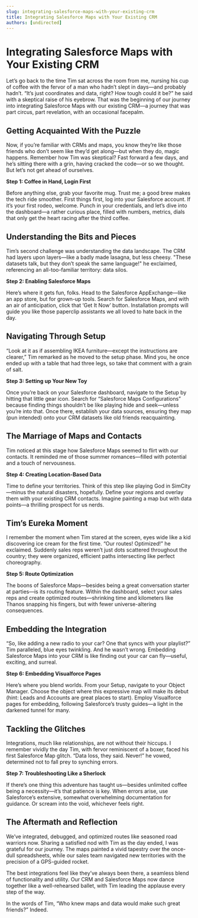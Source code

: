 ```yaml
---
slug: integrating-salesforce-maps-with-your-existing-crm
title: Integrating Salesforce Maps with Your Existing CRM
authors: [undirected]
---
```



# Integrating Salesforce Maps with Your Existing CRM

Let’s go back to the time Tim sat across the room from me, nursing his cup of coffee with the fervor of a man who hadn’t slept in days—and probably hadn’t. “It’s just coordinates and data, right? How tough could it be?” he said with a skeptical raise of his eyebrow. That was the beginning of our journey into integrating Salesforce Maps with our existing CRM—a journey that was part circus, part revelation, with an occasional facepalm.

## Getting Acquainted With the Puzzle

Now, if you’re familiar with CRMs and maps, you know they’re like those friends who don’t seem like they’d get along—but when they do, magic happens. Remember how Tim was skeptical? Fast forward a few days, and he’s sitting there with a grin, having cracked the code—or so we thought. But let’s not get ahead of ourselves.

**Step 1: Coffee in Hand, Login First**

Before anything else, grab your favorite mug. Trust me; a good brew makes the tech ride smoother. First things first, log into your Salesforce account. If it’s your first rodeo, welcome. Punch in your credentials, and let’s dive into the dashboard—a rather curious place, filled with numbers, metrics, dials that only get the heart racing after the third coffee.

## Understanding the Bits and Pieces

Tim’s second challenge was understanding the data landscape. The CRM had layers upon layers—like a badly made lasagna, but less cheesy. "These datasets talk, but they don’t speak the same language!" he exclaimed, referencing an all-too-familiar territory: data silos. 

**Step 2: Enabling Salesforce Maps**

Here’s where it gets fun, folks. Head to the Salesforce AppExchange—like an app store, but for grown-up tools. Search for Salesforce Maps, and with an air of anticipation, click that ‘Get It Now’ button. Installation prompts will guide you like those paperclip assistants we all loved to hate back in the day.

## Navigating Through Setup

“Look at it as if assembling IKEA furniture—except the instructions are clearer,” Tim remarked as he moved to the setup phase. Mind you, he once ended up with a table that had three legs, so take that comment with a grain of salt.

**Step 3: Setting up Your New Toy**

Once you’re back on your Salesforce dashboard, navigate to the Setup by hitting that little gear icon. Search for “Salesforce Maps Configurations” because finding things shouldn’t be like playing hide and seek—unless you’re into that. Once there, establish your data sources, ensuring they map (pun intended) onto your CRM datasets like old friends reacquainting.

## The Marriage of Maps and Contacts

Tim noticed at this stage how Salesforce Maps seemed to flirt with our contacts. It reminded me of those summer romances—filled with potential and a touch of nervousness.

**Step 4: Creating Location-Based Data**

Time to define your territories. Think of this step like playing God in SimCity—minus the natural disasters, hopefully. Define your regions and overlay them with your existing CRM contacts. Imagine painting a map but with data points—a thrilling prospect for us nerds.

## Tim’s Eureka Moment

I remember the moment when Tim stared at the screen, eyes wide like a kid discovering ice cream for the first time. “Our routes! Optimized!” he exclaimed. Suddenly sales reps weren’t just dots scattered throughout the country; they were organized, efficient paths intersecting like perfect choreography.

**Step 5: Route Optimization**

The boons of Salesforce Maps—besides being a great conversation starter at parties—is its routing feature. Within the dashboard, select your sales reps and create optimized routes—shrinking time and kilometers like Thanos snapping his fingers, but with fewer universe-altering consequences.

## Embedding the Integration

“So, like adding a new radio to your car? One that syncs with your playlist?” Tim paralleled, blue eyes twinkling. And he wasn’t wrong. Embedding Salesforce Maps into your CRM is like finding out your car can fly—useful, exciting, and surreal.

**Step 6: Embedding Visualforce Pages**

Here’s where you blend worlds. From your Setup, navigate to your Object Manager. Choose the object where this expressive map will make its debut (hint: Leads and Accounts are great places to start). Employ Visualforce pages for embedding, following Salesforce’s trusty guides—a light in the darkened tunnel for many.

## Tackling the Glitches

Integrations, much like relationships, are not without their hiccups. I remember vividly the day Tim, with fervor reminiscent of a boxer, faced his first Salesforce Map glitch. “Data loss, they said. Never!” he vowed, determined not to fall prey to synching errors. 

**Step 7: Troubleshooting Like a Sherlock**

If there’s one thing this adventure has taught us—besides unlimited coffee being a necessity—it’s that patience is key. When errors arise, use Salesforce’s extensive, somewhat overwhelming documentation for guidance. Or scream into the void, whichever feels right.

## The Aftermath and Reflection

We’ve integrated, debugged, and optimized routes like seasoned road warriors now. Sharing a satisfied nod with Tim as the day ended, I was grateful for our journey. The maps painted a vivid tapestry over the once-dull spreadsheets, while our sales team navigated new territories with the precision of a GPS-guided rocket.

The best integrations feel like they’ve always been there, a seamless blend of functionality and utility. Our CRM and Salesforce Maps now dance together like a well-rehearsed ballet, with Tim leading the applause every step of the way.

In the words of Tim, “Who knew maps and data would make such great friends?” Indeed.